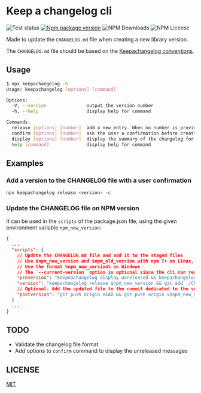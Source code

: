 # Keep a changelog cli

![Test status](https://github.com/vtabary/keepachangelog-cli/workflows/Test/badge.svg)
[![Npm package version](https://img.shields.io/npm/v/@vtabary/keepachangelog-cli)](https://npmjs.com/package/@vtabary/keepachangelog-cli)
![NPM Downloads](https://img.shields.io/npm/dw/@vtabary/keepachangelog-cli)
![NPM License](https://img.shields.io/npm/l/@vtabary/keepachangelog-cli)

Made to update the `CHANGELOG.md` file when creating a new library version.

The `CHANGELOG.md` file should be based on the [Keepachangelog conventions](https://keepachangelog.com).

## Usage

```bash
$ npx keepachangelog -h
Usage: keepachangelog [options] [command]

Options:
  -V, --version               output the version number
  -h, --help                  display help for command

Commands:
  release [options] [number]  add a new entry. When no number is provided, it will try to use the npm_package_version instead.
  confirm [options] [number]  ask the user a confirmation before creating the new version
  display [options] [number]  display the summary of the changelog for a specific version. Can take a semver version number or "unreleased" as an argument. Default will be unreleased
  help [command]              display help for command
```

## Examples

### Add a version to the CHANGELOG file with a user confirmation

```bash
npx keepachangelog release <version> -c
```

### Update the CHANGELOG file on NPM version

It can be used in the `scripts` of the package.json file, using the given environment variable `npm_new_version`:

```json
{
  ...
  "scripts": {
    // Update the CHANGELOG.md file and add it to the staged files
    // Use $npm_new_version and $npm_old_version with npm 7+ on Linux, or $npm_package_version with npm 6.x
    // Use the format %npm_new_version% on Windows
    // The `--current-version` option is optional since the cli can read the packagee.json file
    "preversion": "keepeachangelog display unreleased && keepachangelog confirm $npm_new_version --current-version $npm_old_version",
    "version": "keepachangelog release $npm_new_version && git add ./CHANGELOG.md",
    // Optional: Add the updated file to the commit dedicated to the version, and push the modification to the origin repository
    "postversion": "git push origin HEAD && git push origin v$npm_new_version",
  }
  ...
}
```

## TODO

- Validate the changelog file format
- Add options to `confirm` command to display the unreleased messages

## LICENSE

[MIT](LICENSE)

